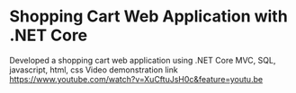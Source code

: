 # Shopping Cart Web Application with .NET Core
Developed a shopping cart web application using .NET Core MVC, SQL, javascript, html, css
Video demonstration link https://www.youtube.com/watch?v=XuCftuJsH0c&feature=youtu.be
